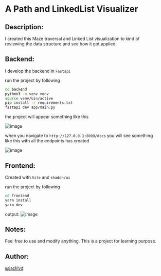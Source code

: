 # A Path and LinkedList Visualizer

## Description:
I created this Maze traversal and Linked List visualization to kind of reviewing the data structure and see how it got applied.

## Backend:
I develop the backend in `Fastapi`

run the project by following

```bash
cd backend
python3 -m venv venv
source venv/bin/active
pip install -r requirements.txt
fastapi dev app/main.py
```

the project will appear something like this

![image](https://github.com/user-attachments/assets/9d09bacb-c2d9-4bfa-a806-324badcd5a27)

when you navigate to `http://127.0.0.1:8000/docs` you will see something like this with all the endpoints has created

![image](https://github.com/user-attachments/assets/a21d148d-8ce3-4f70-8c78-4e19422c1818)

## Frontend:

Created with `Vite` and `shadcn/ui`

run the project by following
```bash
cd frontend
yarn install
yarn dev
```

output:
![image](https://github.com/user-attachments/assets/11095610-6063-4248-8a16-b1113b47bade)

## Notes:
Feel free to use and modify anything. This is a project for learning purpose.

## Author:
[@jacklvd](https://www.github.com/jacklvd)
